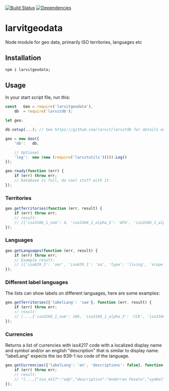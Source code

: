 [![Build Status](https://travis-ci.org/larvit/larvitgeodata.svg?branch=master)](https://travis-ci.org/larvit/larvitgeodata) [![Dependencies](https://david-dm.org/larvit/larvitgeodata.svg)](https://david-dm.org/larvit/larvitgeodata.svg)

# larvitgeodata
Node module for geo data, primarily ISO territories, languages etc

## Installation

```bash
npm i larvitgeodata;
```

## Usage

In your start script file, run this:

```javascript
const	Geo	= require('larvitgeodata'),
	db	= require('larvitdb');

let	geo;

db.setup(...); // See https://github.com/larvit/larvitdb for details on how to configure the database

geo = new Geo({
	'db':	db,

	// Optional
	'log':	new (new (require('larvitutils')())).Log()
});

geo.ready(function (err) {
	if (err) throw err;
	// Database is full, do cool stuff with it.
});
```

### Territories

```javascript
geo.getTerritories(function (err, result) {
	if (err) throw err;
	// result:
	// [{'iso3166_1_num': 4, 'iso3166_1_alpha_3': 'AFG', 'iso3166_1_alpha_2': 'AF', 'label': 'Afghanistan'},...]
});
```

### Languages

```javascript
geo.getLanguages(function (err, result) {
	if (err) throw err;
	// Example result:
	// [{'iso639_3': 'aar', 'iso639_1': 'aa', 'type': 'living', 'scope': 'individual', 'label': 'Afar'},...]
});
```

### Different label languages

The lists can show labels on different languages, here are some examples:

```javascript
geo.getTerritories({'labelLang': 'swe'}, function (err, result) {
	if (err) throw err;
	// result:
	// [...,{'iso3166_1_num': 166, 'iso3166_1_alpha_3': 'CCK', 'iso3166_1_alpha_2': 'CC', 'label': 'Kokosöarna'},...]
});
```

### Currencies

Returns a list of currencies with iso4217 code with a localized display name and symbol and/or an english "description" that is similar to display name. "labelLang" expects the iso 639-1 iso code of the language.

```javascript
geo.getCurrencies({'labelLang': 'en', 'descriptions': false}, function (err, result) {
	if (err) throw err;
	// result:
	// "[...,{"iso_4217":"adp","description":"Andorran Peseta","symbol":null,"displayName":"Andorran Peseta"},...]
});
```